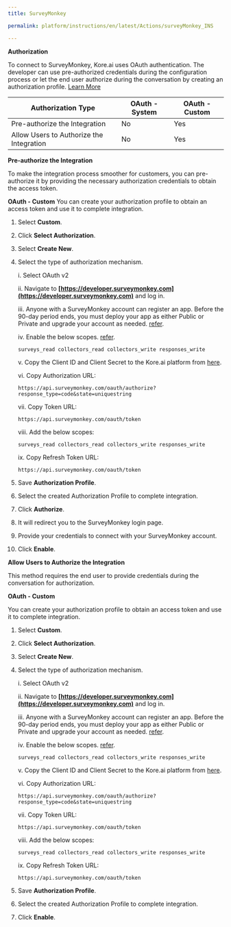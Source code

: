 ```yaml
---
title: SurveyMonkey

permalink: platform/instructions/en/latest/Actions/surveyMonkey_INS

---
```


<base target="_blank">




**Authorization**
 
To connect to SurveyMonkey, Kore.ai uses OAuth authentication. The developer can use pre-authorized credentials during the configuration process or let the end user authorize during the conversation by creating an authorization profile. [Learn More](https://api.surveymonkey.com/v3/docs?shell#SurveyMonkey-Api)
 
 |Authorization Type                      |  OAuth - System | OAuth - Custom |
 |----------------------------------------|-----------------|----------------|
 |Pre-authorize the Integration           |      No         |     Yes        |
 |Allow Users to Authorize the Integration|      No         |     Yes        |


**Pre-authorize the Integration**
 
 To make the integration process smoother for customers, you can pre-authorize it by providing the necessary authorization credentials to obtain the access token.

**OAuth - Custom**
 You can create your authorization profile to obtain an access token and use it to complete integration.

 1. Select **Custom**.
 
 2. Click **Select Authorization**.
 
 3. Select **Create New**.
 
 4. Select the type of authorization mechanism.
    
    i. Select OAuth v2
    
    ii. Navigate to **[https://developer.surveymonkey.com](https://developer.surveymonkey.com)** and log in.

    iii. Anyone with a SurveyMonkey account can register an app. Before the 90-day period ends, you must deploy your app as either Public or Private and upgrade your account as needed.
 [refer](https://api.surveymonkey.com/v3/docs?shell#public-apps).
    
    iv. Enable the below scopes. [refer](https://api.surveymonkey.com/v3/docs?shell#scopes).

        surveys_read collectors_read collectors_write responses_write
    
    v. Copy the Client ID and Client Secret to the Kore.ai platform from [here](https://developer.surveymonkey.com/apps).
 
    vi. Copy Authorization URL:

        https://api.surveymonkey.com/oauth/authorize?response_type=code&state=uniquestring
     
    vii. Copy Token URL:
    
        https://api.surveymonkey.com/oauth/token
     
    viii. Add the below scopes:

        surveys_read collectors_read collectors_write responses_write
     
    ix. Copy Refresh Token URL:
    
        https://api.surveymonkey.com/oauth/token

 6. Save **Authorization Profile**.
 
 7. Select the created Authorization Profile to complete integration.
 
 8. Click **Authorize**.
 
 9. It will redirect you to the SurveyMonkey login page. 
 
 10. Provide your credentials to connect with your SurveyMonkey account.
   
 11. Click **Enable**.
    

 
**Allow Users to Authorize the Integration**
 
This method requires the end user to provide credentials during the conversation for authorization.
 
 **OAuth - Custom**
 
 You can create your authorization profile to obtain an access token and use it to complete integration.
 
 1. Select **Custom**.
 
 2. Click **Select Authorization**.
 
 3. Select **Create New**.
 
 4. Select the type of authorization mechanism.
    
    i. Select OAuth v2
    
    ii. Navigate to **[https://developer.surveymonkey.com](https://developer.surveymonkey.com)** and log in.

    iii. Anyone with a SurveyMonkey account can register an app. Before the 90-day period ends, you must deploy your app as either Public or Private and upgrade your account as needed.
 [refer](https://api.surveymonkey.com/v3/docs?shell#public-apps).
    
    iv. Enable the below scopes. [refer](https://api.surveymonkey.com/v3/docs?shell#scopes).

        surveys_read collectors_read collectors_write responses_write
    
    v. Copy the Client ID and Client Secret to the Kore.ai platform from [here](https://developer.surveymonkey.com/apps).
 
    vi. Copy Authorization URL:

        https://api.surveymonkey.com/oauth/authorize?response_type=code&state=uniquestring
     
    vii. Copy Token URL:
    
        https://api.surveymonkey.com/oauth/token
     
    viii. Add the below scopes:

        surveys_read collectors_read collectors_write responses_write
     
    ix. Copy Refresh Token URL:
    
        https://api.surveymonkey.com/oauth/token

 6. Save **Authorization Profile**.
 
 7. Select the created Authorization Profile to complete integration.
 
 8. Click **Enable**.
